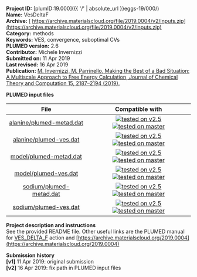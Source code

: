 **Project ID:** [plumID:19.000]({{ '/' | absolute_url }}eggs-19/000/)  
**Name:**  VesDeltaF  
**Archive:** [ https://archive.materialscloud.org/file/2019.0004/v2/inputs.zip](https://archive.materialscloud.org/file/2019.0004/v2/inputs.zip)  
**Category:**  methods  
**Keywords:**  VES, convergence, suboptimal CVs  
**PLUMED version:**  2.6  
**Contributor:**  Michele Invernizzi  
**Submitted on:** 11 Apr 2019  
**Last revised:** 16 Apr 2019  
**Publication:** [M. Invernizzi, M. Parrinello, Making the Best of a Bad Situation: A Multiscale Approach to Free Energy Calculation, Journal of Chemical Theory and Computation 15, 2187–2194 (2019).](http://dx.doi.org/10.1021/acs.jctc.9b00032)  
  
**PLUMED input files**  
  
| File     | Compatible with |  
|:--------:|:--------:|  
| [alanine/plumed-metad.dat](./data/alanine/plumed-metad.dat.md) |  [![tested on v2.5](https://img.shields.io/badge/v2.5-passing-green.svg)](data/alanine/plumed-metad.dat.plumed.stderr) [![tested on master](https://img.shields.io/badge/master-passing-green.svg)](data/alanine/plumed-metad.dat.plumed_master.stderr) |  
| [alanine/plumed-ves.dat](./data/alanine/plumed-ves.dat.md) |  [![tested on v2.5](https://img.shields.io/badge/v2.5-failed-red.svg)](data/alanine/plumed-ves.dat.plumed.stderr) [![tested on master](https://img.shields.io/badge/master-passing-green.svg)](data/alanine/plumed-ves.dat.plumed_master.stderr) |  
| [model/plumed-metad.dat](./data/model/plumed-metad.dat.md) |  [![tested on v2.5](https://img.shields.io/badge/v2.5-passing-green.svg)](data/model/plumed-metad.dat.plumed.stderr) [![tested on master](https://img.shields.io/badge/master-passing-green.svg)](data/model/plumed-metad.dat.plumed_master.stderr) |  
| [model/plumed-ves.dat](./data/model/plumed-ves.dat.md) |  [![tested on v2.5](https://img.shields.io/badge/v2.5-failed-red.svg)](data/model/plumed-ves.dat.plumed.stderr) [![tested on master](https://img.shields.io/badge/master-passing-green.svg)](data/model/plumed-ves.dat.plumed_master.stderr) |  
| [sodium/plumed-metad.dat](./data/sodium/plumed-metad.dat.md) |  [![tested on v2.5](https://img.shields.io/badge/v2.5-failed-red.svg)](data/sodium/plumed-metad.dat.plumed.stderr) [![tested on master](https://img.shields.io/badge/master-failed-red.svg)](data/sodium/plumed-metad.dat.plumed_master.stderr) |  
| [sodium/plumed-ves.dat](./data/sodium/plumed-ves.dat.md) |  [![tested on v2.5](https://img.shields.io/badge/v2.5-failed-red.svg)](data/sodium/plumed-ves.dat.plumed.stderr) [![tested on master](https://img.shields.io/badge/master-failed-red.svg)](data/sodium/plumed-ves.dat.plumed_master.stderr) |  
  
**Project description and instructions**  
See the provided README file. Other useful links are the PLUMED manual for [VES_DELTA_F](https://plumed.github.io/doc-master/user-doc/html/_v_e_s__d_e_l_t_a__f.html) action and [https://archive.materialscloud.org/2019.0004](https://archive.materialscloud.org/2019.0004)

  
**Submission history**  
**[v1]** 11 Apr 2019: original submission  
**[v2]** 16 Apr 2019: fix path in PLUMED input files  

